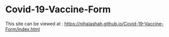 # Covid-19-Vaccine-Form
This site can be viewed at : https://nihalashah.github.io/Covid-19-Vaccine-Form/index.html
